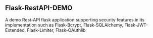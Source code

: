 ## Flask-RestAPI-DEMO

A demo Rest-API flask application supporting security features in its implementation such as Flask-Bcrypt, Flask-SQLAlchemy, Flask-JWT-Extended, Flask-Limiter, Flask-OAuthlib 
